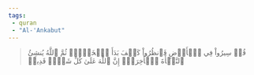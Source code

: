 ```yaml
---
tags: 
 - quran 
 - "Al-'Ankabut"
---
```


> قُلۡ سِيرُواْ فِي ٱلۡأَرۡضِ فَٱنظُرُواْ كَيۡفَ بَدَأَ ٱلۡخَلۡقَۚ ثُمَّ ٱللَّهُ يُنشِئُ ٱلنَّشۡأَةَ ٱلۡأٓخِرَةَۚ إِنَّ ٱللَّهَ عَلَىٰ كُلِّ شَيۡءٖ قَدِيرٞ
